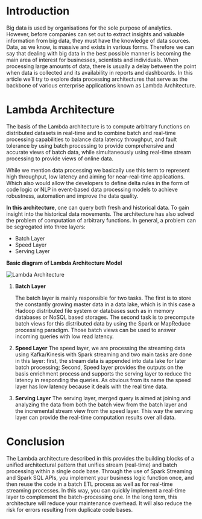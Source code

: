 # Introduction

Big data is used by organisations for the sole purpose of analytics. However, before companies can set out to extract insights and valuable information from big data, they must have the knowledge of data sources. Data, as we know, is massive and exists in various forms. Therefore we can say that dealing with big data in the best possible manner is becoming the main area of interest for businesses, scientists and individuals. When processing large amounts of data, there is usually a delay between the point when data is collected and its availability in reports and dashboards. In this article we’ll try to explore data processing architectures that serve as the backbone of various enterprise applications known as Lambda Architecture.

# Lambda Architecture

The basis of the Lambda architecture is to compute arbitrary functions on distributed datasets in real-time and to combine batch and real-time processing capabilities to balance data latency throughput, and fault tolerance by using batch processing to provide comprehensive and accurate views of batch data, while simultaneously using real-time stream processing to provide views of online data.


While we mention data processing we basically use this term to represent high throughput, low latency and aiming for near-real-time applications. Which also would allow the developers to define delta rules in the form of code logic or NLP in event-based data processing models to achieve robustness, automation and improve the data quality.

**In this architecture**, one can query both fresh and historical data. To gain insight into the historical data movements. The architecture has also solved the problem of computation of arbitrary functions. In general, a problem can be segregated into three layers:

 - Batch Layer 
 - Speed Layer
 - Serving Layer

 **Basic diagram of Lambda Architecture Model**
 
![Lambda Architecture](https://github.com/gurditsingh/blog/blob/gh-pages/_screenshots/lambda.png?raw=true) 
 

 1. **Batch Layer**
 
	 The batch layer is mainly responsible for two tasks. The first is to store the constantly growing master data in a data lake, which is in this case a Hadoop distributed file system or databases such as in memory databases or NoSQL based storages. The second task is to precompute batch views for this distributed data by using the Spark or MapReduce processing paradigm. Those batch views can be used to answer incoming queries with low read latency.

 2. **Speed Layer**
The speed layer, we are processing the streaming data using Kafka/Kinesis with Spark streaming and two main tasks are done in this layer: first, the stream data is appended into data lake for later batch processing; Second, Speed layer provides the outputs on the basis enrichment process and supports the serving layer to reduce the latency in responding the queries. As obvious from its name the speed layer has low latency because it deals with the real time data.

 3. **Serving Layer**
The serving layer, merged query is aimed at joining and analyzing the data from both the batch view from the batch layer and the incremental stream view from the speed layer. This way the serving layer can provide the real-time computation results over all data.

# Conclusion
The Lambda architecture described in this provides the building blocks of a unified architectural pattern that unifies stream (real-time) and batch processing within a single code base. Through the use of Spark Streaming and Spark SQL APIs, you implement your business logic function once, and then reuse the code in a batch ETL process as well as for real-time streaming processes. In this way, you can quickly implement a real-time layer to complement the batch-processing one. In the long term, this architecture will reduce your maintenance overhead. It will also reduce the risk for errors resulting from duplicate code bases.
<!--stackedit_data:
eyJoaXN0b3J5IjpbODE5MTU1MTgwLC0xNjg1OTQ0NTEyLDg0MT
cxODYyMiw2MTQ2MDE1ODgsMTY5NTQ3NTkzMSwtMTY2MjY0OTg3
OCw0NTg4OTQyNzYsLTE4MTYwNTc2OTcsLTUzMjAyMzQzOCw0ND
MwNDQ1NjUsLTI1MjU5NzAxNl19
-->